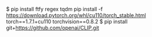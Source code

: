 $ pip install ftfy regex tqdm
pip install -f https://download.pytorch.org/whl/cu110/torch_stable.html torch==1.7.1+cu110 torchvision==0.8.2
$ pip install git+https://github.com/openai/CLIP.git
